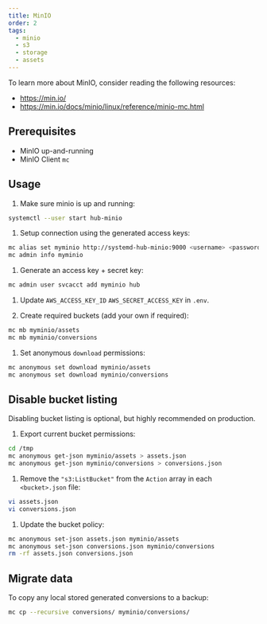 ```yaml
---
title: MinIO
order: 2
tags:
  - minio
  - s3
  - storage
  - assets
---
```


To learn more about MinIO, consider reading the following resources:

- <https://min.io/>
- <https://min.io/docs/minio/linux/reference/minio-mc.html>

## Prerequisites

- MinIO up-and-running
- MinIO Client `mc`

## Usage

1. Make sure minio is up and running:

```bash
systemctl --user start hub-minio
```

1. Setup connection using the generated access keys:

```bash
mc alias set myminio http://systemd-hub-minio:9000 <username> <password>
mc admin info myminio
```

1. Generate an access key + secret key:

```bash
mc admin user svcacct add myminio hub
```

1. Update `AWS_ACCESS_KEY_ID` `AWS_SECRET_ACCESS_KEY` in `.env`.

1. Create required buckets (add your own if required):

```bash
mc mb myminio/assets
mc mb myminio/conversions
```

1. Set anonymous `download` permissions:

```bash
mc anonymous set download myminio/assets
mc anonymous set download myminio/conversions
```

## Disable bucket listing

Disabling bucket listing is optional, but highly recommended on production.

1. Export current bucket permissions:

```bash
cd /tmp
mc anonymous get-json myminio/assets > assets.json
mc anonymous get-json myminio/conversions > conversions.json
```

1. Remove the `"s3:ListBucket"` from the `Action` array in each `<bucket>.json` file:

```bash
vi assets.json
vi conversions.json
```

1. Update the bucket policy:

```bash
mc anonymous set-json assets.json myminio/assets
mc anonymous set-json conversions.json myminio/conversions
rm -rf assets.json conversions.json
```

## Migrate data

To copy any local stored generated conversions to a backup:

```bash
mc cp --recursive conversions/ myminio/conversions/
```
